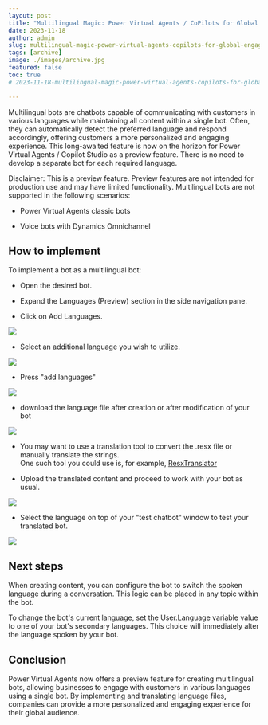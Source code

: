```yaml
---
layout: post
title: "Multilingual Magic: Power Virtual Agents / CoPilots for Global Engagement (preview)"
date: 2023-11-18
author: admin
slug: multilingual-magic-power-virtual-agents-copilots-for-global-engagement-preview
tags: [archive]
image: ./images/archive.jpg
featured: false
toc: true
# 2023-11-18-multilingual-magic-power-virtual-agents-copilots-for-global-engagement-preview

---
```


Multilingual bots are chatbots capable of communicating with customers in various languages while maintaining all content within a single bot. Often, they can automatically detect the preferred language and respond accordingly, offering customers a more personalized and engaging experience. This long-awaited feature is now on the horizon for Power Virtual Agents / Copilot Studio as a preview feature. There is no need to develop a separate bot for each required language.

 Disclaimer: This is a preview feature. Preview features are not intended for production use and may have limited functionality. Multilingual bots are not supported in the following scenarios:
 
 * Power Virtual Agents classic bots
     
 * Voice bots with Dynamics Omnichannel
     

## How to implement

To implement a bot as a multilingual bot:

* Open the desired bot.
    
* Expand the Languages (Preview) section in the side navigation pane.
    
* Click on Add Languages.
    

![]({{site.baseurl}}/images/clp3vr11t000f08l9ai5p9xss.md/f645727c-bf0a-461e-adc1-a41a01cba4d1.png)

* Select an additional language you wish to utilize.
    

![]({{site.baseurl}}/images/clp3vr11t000f08l9ai5p9xss.md/455d3242-51fa-46ee-bb26-e982748683af.png)

* Press "add languages"
    

![]({{site.baseurl}}/images/clp3vr11t000f08l9ai5p9xss.md/dcef9c37-eee3-442a-bc8f-c6009b7cbc86.png)

* download the language file after creation or after modification of your bot
    

![]({{site.baseurl}}/images/clp3vr11t000f08l9ai5p9xss.md/54ef1971-6efa-438a-aea3-a08a62d94a2a.png)

* You may want to use a translation tool to convert the .resx file or manually translate the strings.  
    One such tool you could use is, for example, [ResxTranslator](https://github.com/stevencohn/ResxTranslator)
    
* Upload the translated content and proceed to work with your bot as usual.
    

![]({{site.baseurl}}/images/clp3vr11t000f08l9ai5p9xss.md/32f9737f-2dc6-4bef-81a3-66f9b13798d9.png)

* Select the language on top of your "test chatbot" window to test your translated bot.
    

![]({{site.baseurl}}/images/clp3vr11t000f08l9ai5p9xss.md/886dc4e7-a044-4645-a274-5f2e050cbb1f.png)

## Next steps

When creating content, you can configure the bot to switch the spoken language during a conversation. This logic can be placed in any topic within the bot.

To change the bot's current language, set the User.Language variable value to one of your bot's secondary languages. This choice will immediately alter the language spoken by your bot.

## Conclusion

Power Virtual Agents now offers a preview feature for creating multilingual bots, allowing businesses to engage with customers in various languages using a single bot. By implementing and translating language files, companies can provide a more personalized and engaging experience for their global audience.

